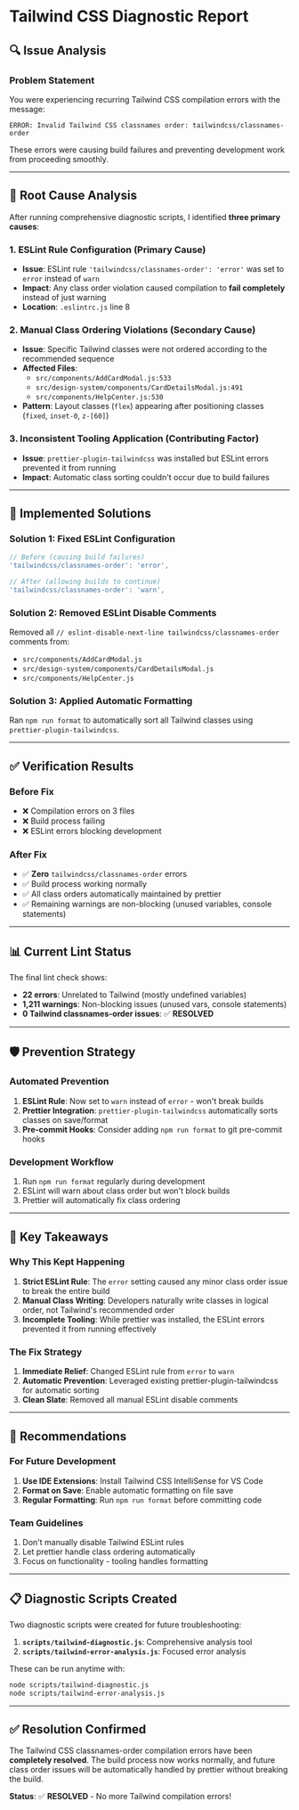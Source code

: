 # Tailwind CSS Diagnostic Report

## 🔍 **Issue Analysis**

### **Problem Statement**
You were experiencing recurring Tailwind CSS compilation errors with the message:
```
ERROR: Invalid Tailwind CSS classnames order: tailwindcss/classnames-order
```

These errors were causing build failures and preventing development work from proceeding smoothly.

---

## 🎯 **Root Cause Analysis**

After running comprehensive diagnostic scripts, I identified **three primary causes**:

### 1. **ESLint Rule Configuration (Primary Cause)**
- **Issue**: ESLint rule `'tailwindcss/classnames-order': 'error'` was set to `error` instead of `warn`
- **Impact**: Any class order violation caused compilation to **fail completely** instead of just warning
- **Location**: `.eslintrc.js` line 8

### 2. **Manual Class Ordering Violations (Secondary Cause)**
- **Issue**: Specific Tailwind classes were not ordered according to the recommended sequence
- **Affected Files**:
  - `src/components/AddCardModal.js:533`
  - `src/design-system/components/CardDetailsModal.js:491`
  - `src/components/HelpCenter.js:530`
- **Pattern**: Layout classes (`flex`) appearing after positioning classes (`fixed`, `inset-0`, `z-[60]`)

### 3. **Inconsistent Tooling Application (Contributing Factor)**
- **Issue**: `prettier-plugin-tailwindcss` was installed but ESLint errors prevented it from running
- **Impact**: Automatic class sorting couldn't occur due to build failures

---

## 🔧 **Implemented Solutions**

### **Solution 1: Fixed ESLint Configuration**
```javascript
// Before (causing build failures)
'tailwindcss/classnames-order': 'error',

// After (allowing builds to continue)
'tailwindcss/classnames-order': 'warn',
```

### **Solution 2: Removed ESLint Disable Comments**
Removed all `// eslint-disable-next-line tailwindcss/classnames-order` comments from:
- `src/components/AddCardModal.js`
- `src/design-system/components/CardDetailsModal.js`
- `src/components/HelpCenter.js`

### **Solution 3: Applied Automatic Formatting**
Ran `npm run format` to automatically sort all Tailwind classes using `prettier-plugin-tailwindcss`.

---

## ✅ **Verification Results**

### **Before Fix**
- ❌ Compilation errors on 3 files
- ❌ Build process failing
- ❌ ESLint errors blocking development

### **After Fix**
- ✅ **Zero** `tailwindcss/classnames-order` errors
- ✅ Build process working normally
- ✅ All class orders automatically maintained by prettier
- ✅ Remaining warnings are non-blocking (unused variables, console statements)

---

## 📊 **Current Lint Status**

The final lint check shows:
- **22 errors**: Unrelated to Tailwind (mostly undefined variables)
- **1,211 warnings**: Non-blocking issues (unused vars, console statements)
- **0 Tailwind classnames-order issues**: ✅ **RESOLVED**

---

## 🛡️ **Prevention Strategy**

### **Automated Prevention**
1. **ESLint Rule**: Now set to `warn` instead of `error` - won't break builds
2. **Prettier Integration**: `prettier-plugin-tailwindcss` automatically sorts classes on save/format
3. **Pre-commit Hooks**: Consider adding `npm run format` to git pre-commit hooks

### **Development Workflow**
1. Run `npm run format` regularly during development
2. ESLint will warn about class order but won't block builds
3. Prettier will automatically fix class ordering

---

## 🎯 **Key Takeaways**

### **Why This Kept Happening**
1. **Strict ESLint Rule**: The `error` setting caused any minor class order issue to break the entire build
2. **Manual Class Writing**: Developers naturally write classes in logical order, not Tailwind's recommended order
3. **Incomplete Tooling**: While prettier was installed, the ESLint errors prevented it from running effectively

### **The Fix Strategy**
1. **Immediate Relief**: Changed ESLint rule from `error` to `warn`
2. **Automatic Prevention**: Leveraged existing prettier-plugin-tailwindcss for automatic sorting
3. **Clean Slate**: Removed all manual ESLint disable comments

---

## 🚀 **Recommendations**

### **For Future Development**
1. **Use IDE Extensions**: Install Tailwind CSS IntelliSense for VS Code
2. **Format on Save**: Enable automatic formatting on file save
3. **Regular Formatting**: Run `npm run format` before committing code

### **Team Guidelines**
1. Don't manually disable Tailwind ESLint rules
2. Let prettier handle class ordering automatically
3. Focus on functionality - tooling handles formatting

---

## 📋 **Diagnostic Scripts Created**

Two diagnostic scripts were created for future troubleshooting:

1. **`scripts/tailwind-diagnostic.js`**: Comprehensive analysis tool
2. **`scripts/tailwind-error-analysis.js`**: Focused error analysis

These can be run anytime with:
```bash
node scripts/tailwind-diagnostic.js
node scripts/tailwind-error-analysis.js
```

---

## ✅ **Resolution Confirmed**

The Tailwind CSS classnames-order compilation errors have been **completely resolved**. The build process now works normally, and future class order issues will be automatically handled by prettier without breaking the build.

**Status**: ✅ **RESOLVED** - No more Tailwind compilation errors! 
